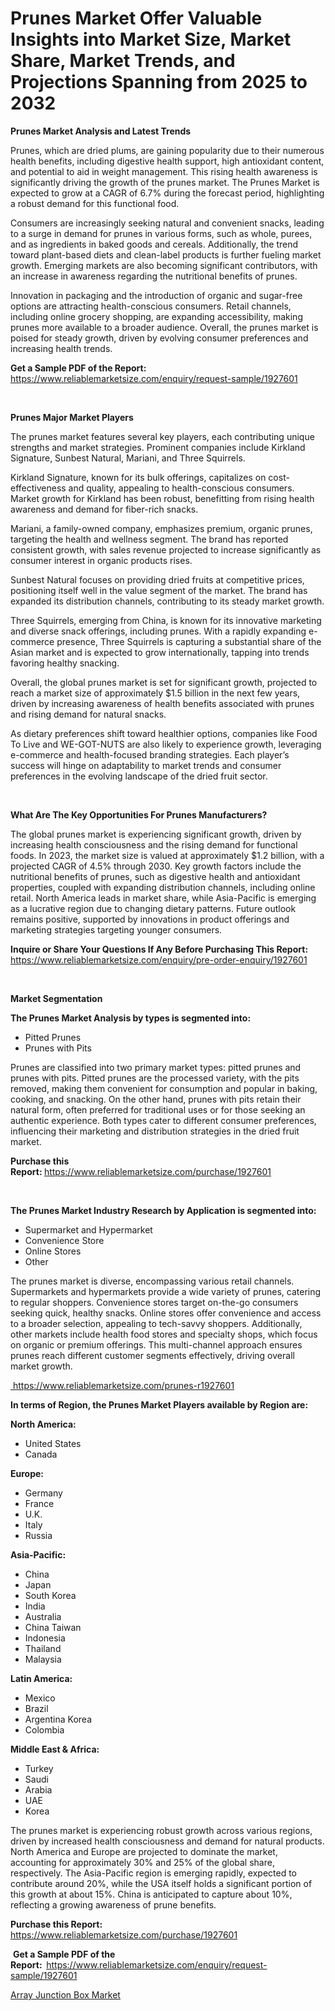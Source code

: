 <p><h1>Prunes Market Offer Valuable Insights into Market Size, Market Share, Market Trends, and Projections Spanning from 2025 to 2032</h1></p><p><strong>Prunes Market Analysis and Latest Trends</strong></p>
<p><p>Prunes, which are dried plums, are gaining popularity due to their numerous health benefits, including digestive health support, high antioxidant content, and potential to aid in weight management. This rising health awareness is significantly driving the growth of the prunes market. The Prunes Market is expected to grow at a CAGR of 6.7% during the forecast period, highlighting a robust demand for this functional food.</p><p>Consumers are increasingly seeking natural and convenient snacks, leading to a surge in demand for prunes in various forms, such as whole, purees, and as ingredients in baked goods and cereals. Additionally, the trend toward plant-based diets and clean-label products is further fueling market growth. Emerging markets are also becoming significant contributors, with an increase in awareness regarding the nutritional benefits of prunes. </p><p>Innovation in packaging and the introduction of organic and sugar-free options are attracting health-conscious consumers. Retail channels, including online grocery shopping, are expanding accessibility, making prunes more available to a broader audience. Overall, the prunes market is poised for steady growth, driven by evolving consumer preferences and increasing health trends.</p></p>
<p><strong>Get a Sample PDF of the Report:&nbsp;</strong> <a href="https://www.reliablemarketsize.com/enquiry/request-sample/1927601?utm_campaign=2192&utm_medium=2&utm_source=Github&utm_content=ia&utm_term=15022025&utm_id=prunes">https://www.reliablemarketsize.com/enquiry/request-sample/1927601</a></p>
<p>&nbsp;</p>
<p><strong>Prunes Major Market Players</strong></p>
<p><p>The prunes market features several key players, each contributing unique strengths and market strategies. Prominent companies include Kirkland Signature, Sunbest Natural, Mariani, and Three Squirrels. </p><p>Kirkland Signature, known for its bulk offerings, capitalizes on cost-effectiveness and quality, appealing to health-conscious consumers. Market growth for Kirkland has been robust, benefitting from rising health awareness and demand for fiber-rich snacks. </p><p>Mariani, a family-owned company, emphasizes premium, organic prunes, targeting the health and wellness segment. The brand has reported consistent growth, with sales revenue projected to increase significantly as consumer interest in organic products rises.</p><p>Sunbest Natural focuses on providing dried fruits at competitive prices, positioning itself well in the value segment of the market. The brand has expanded its distribution channels, contributing to its steady market growth.</p><p>Three Squirrels, emerging from China, is known for its innovative marketing and diverse snack offerings, including prunes. With a rapidly expanding e-commerce presence, Three Squirrels is capturing a substantial share of the Asian market and is expected to grow internationally, tapping into trends favoring healthy snacking.</p><p>Overall, the global prunes market is set for significant growth, projected to reach a market size of approximately $1.5 billion in the next few years, driven by increasing awareness of health benefits associated with prunes and rising demand for natural snacks. </p><p>As dietary preferences shift toward healthier options, companies like Food To Live and WE-GOT-NUTS are also likely to experience growth, leveraging e-commerce and health-focused branding strategies. Each player’s success will hinge on adaptability to market trends and consumer preferences in the evolving landscape of the dried fruit sector.</p></p>
<p>&nbsp;</p>
<p><strong>What Are The Key Opportunities For Prunes Manufacturers?</strong></p>
<p><p>The global prunes market is experiencing significant growth, driven by increasing health consciousness and the rising demand for functional foods. In 2023, the market size is valued at approximately $1.2 billion, with a projected CAGR of 4.5% through 2030. Key growth factors include the nutritional benefits of prunes, such as digestive health and antioxidant properties, coupled with expanding distribution channels, including online retail. North America leads in market share, while Asia-Pacific is emerging as a lucrative region due to changing dietary patterns. Future outlook remains positive, supported by innovations in product offerings and marketing strategies targeting younger consumers.</p></p>
<p><strong>Inquire or Share Your Questions If Any Before Purchasing This Report:</strong> <a href="https://www.reliablemarketsize.com/enquiry/pre-order-enquiry/1927601?utm_campaign=2192&utm_medium=2&utm_source=Github&utm_content=ia&utm_term=15022025&utm_id=prunes">https://www.reliablemarketsize.com/enquiry/pre-order-enquiry/1927601</a></p>
<p>&nbsp;</p>
<p><strong>Market Segmentation</strong></p>
<p><strong>The Prunes Market Analysis by types is segmented into:</strong></p>
<p><ul><li>Pitted Prunes</li><li>Prunes with Pits</li></ul></p>
<p><p>Prunes are classified into two primary market types: pitted prunes and prunes with pits. Pitted prunes are the processed variety, with the pits removed, making them convenient for consumption and popular in baking, cooking, and snacking. On the other hand, prunes with pits retain their natural form, often preferred for traditional uses or for those seeking an authentic experience. Both types cater to different consumer preferences, influencing their marketing and distribution strategies in the dried fruit market.</p></p>
<p><strong>Purchase this Report:&nbsp;</strong><a href="https://www.reliablemarketsize.com/purchase/1927601?utm_campaign=2192&utm_medium=2&utm_source=Github&utm_content=ia&utm_term=15022025&utm_id=prunes">https://www.reliablemarketsize.com/purchase/1927601</a></p>
<p>&nbsp;</p>
<p><strong>The Prunes Market Industry Research by Application is segmented into:</strong></p>
<p><ul><li>Supermarket and Hypermarket</li><li>Convenience Store</li><li>Online Stores</li><li>Other</li></ul></p>
<p><p>The prunes market is diverse, encompassing various retail channels. Supermarkets and hypermarkets provide a wide variety of prunes, catering to regular shoppers. Convenience stores target on-the-go consumers seeking quick, healthy snacks. Online stores offer convenience and access to a broader selection, appealing to tech-savvy shoppers. Additionally, other markets include health food stores and specialty shops, which focus on organic or premium offerings. This multi-channel approach ensures prunes reach different customer segments effectively, driving overall market growth.</p></p>
<p><a href="https://www.reliablemarketsize.com/prunes-r1927601?utm_campaign=2192&utm_medium=2&utm_source=Github&utm_content=ia&utm_term=15022025&utm_id=prunes">&nbsp;https://www.reliablemarketsize.com/prunes-r1927601</a></p>
<p><strong>In terms of Region, the Prunes Market Players available by Region are:</strong></p>
<p>
    <p> <strong> North America: </strong>
        <ul>
            <li>United States</li>
            <li>Canada</li>
        </ul>
        </p> 
    <p> <strong> Europe: </strong>
        <ul>
            <li>Germany</li>
            <li>France</li>
            <li>U.K.</li>
            <li>Italy</li>
            <li>Russia</li>
        </ul>
        </p> 
    <p> <strong> Asia-Pacific: </strong>
        <ul>
            <li>China</li>
            <li>Japan</li>
            <li>South Korea</li>
            <li>India</li>
            <li>Australia</li>
            <li>China Taiwan</li>
            <li>Indonesia</li>
            <li>Thailand</li>
            <li>Malaysia</li>
        </ul>
        </p> 
    <p> <strong> Latin America: </strong>
        <ul>
            <li>Mexico</li>
            <li>Brazil</li>
            <li>Argentina Korea</li>
            <li>Colombia</li>
        </ul>
        </p> 
    <p> <strong> Middle East & Africa: </strong>
        <ul>
            <li>Turkey</li>
            <li>Saudi</li>
            <li>Arabia</li>
            <li>UAE</li>
            <li>Korea</li>
        </ul>
    </p>
    </p>
<p><p>The prunes market is experiencing robust growth across various regions, driven by increased health consciousness and demand for natural products. North America and Europe are projected to dominate the market, accounting for approximately 30% and 25% of the global share, respectively. The Asia-Pacific region is emerging rapidly, expected to contribute around 20%, while the USA itself holds a significant portion of this growth at about 15%. China is anticipated to capture about 10%, reflecting a growing awareness of prune benefits.</p></p>
<p><strong>Purchase this Report: </strong><a href="https://www.reliablemarketsize.com/purchase/1927601?utm_campaign=2192&utm_medium=2&utm_source=Github&utm_content=ia&utm_term=15022025&utm_id=prunes">https://www.reliablemarketsize.com/purchase/1927601</a></p>
<p>&nbsp;<strong>Get a Sample PDF of the Report:&nbsp;&nbsp;</strong><a href="https://www.reliablemarketsize.com/enquiry/request-sample/1927601?utm_campaign=2192&utm_medium=2&utm_source=Github&utm_content=ia&utm_term=15022025&utm_id=prunes">https://www.reliablemarketsize.com/enquiry/request-sample/1927601</a></p>
<p><strong></strong></p>
<p><p><a href="https://github.com/WashimHussain441/Market-Research-Report-List-1/blob/main/array-junction-box-market.md?utm_campaign=2192&utm_medium=2&utm_source=Github&utm_content=ia&utm_term=15022025&utm_id=prunes">Array Junction Box Market</a></p></p>